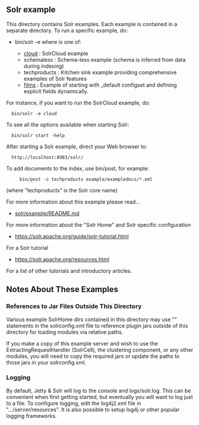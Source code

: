 <!--
 Licensed to the Apache Software Foundation (ASF) under one or more
 contributor license agreements.  See the NOTICE file distributed with
 this work for additional information regarding copyright ownership.
 The ASF licenses this file to You under the Apache License, Version 2.0
 (the "License"); you may not use this file except in compliance with
 the License.  You may obtain a copy of the License at

     http://www.apache.org/licenses/LICENSE-2.0

 Unless required by applicable law or agreed to in writing, software
 distributed under the License is distributed on an "AS IS" BASIS,
 WITHOUT WARRANTIES OR CONDITIONS OF ANY KIND, either express or implied.
 See the License for the specific language governing permissions and
 limitations under the License.
-->

Solr example
------------

This directory contains Solr examples. Each example is contained in a
separate directory. To run a specific example, do:

- bin/solr -e <EXAMPLE> where <EXAMPLE> is one of:

  - [cloud](cloud/README.md)        : SolrCloud example
  - schemaless   : Schema-less example (schema is inferred from data during indexing)
  - techproducts : Kitchen sink example providing comprehensive examples of Solr features
  - [films](films/README.md)        : Example of starting with _default configset and defining explicit fields dynamically.

For instance, if you want to run the SolrCloud example, do:

```
  bin/solr -e cloud
```

To see all the options available when starting Solr:

```
  bin/solr start -help
```

After starting a Solr example, direct your Web browser to:

```
  http://localhost:8983/solr/
```

To add documents to the index, use bin/post, for example:

```
     bin/post -c techproducts example/exampledocs/*.xml
```

(where "techproducts" is the Solr core name)

For more information about this example please read...

 * [solr/example/README.md](./README.md)

For more information about the "Solr Home" and Solr specific configuration

* https://solr.apache.org/guide/solr-tutorial.html

For a Solr tutorial

 * https://solr.apache.org/resources.html

For a list of other tutorials and introductory articles.

Notes About These Examples
--------------------------

### References to Jar Files Outside This Directory

Various example SolrHome dirs contained in this directory may use "<lib>"
statements in the solrconfig.xml file to reference plugin jars outside of
this directory for loading modules via relative paths.  

If you make a copy of this example server and wish to use the
ExtractingRequestHandler (SolrCell), the clustering component,
or any other modules, you will need to
copy the required jars or update the paths to those jars in your
solrconfig.xml.

### Logging

By default, Jetty & Solr will log to the console and logs/solr.log. This can
be convenient when first getting started, but eventually you will want to
log just to a file. To configure logging, edit the log4j2.xml file in
".../server/resources".
It is also possible to setup log4j or other popular logging frameworks.
